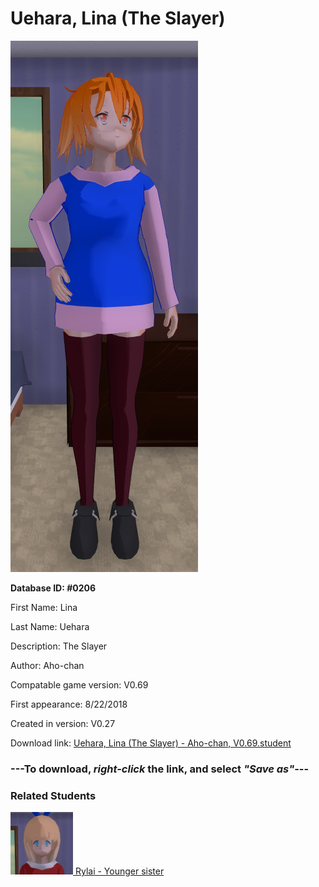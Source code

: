 # Uehara, Lina (The Slayer)

<img src="../../Files/Images/Uehara, Lina (The Slayer).png" title="Uehara, Lina (The Slayer) - Aho-chan, V0.69">

**Database ID: #0206**

First Name: Lina

Last Name: Uehara

Description: The Slayer

Author: Aho-chan

Compatable game version: V0.69

First appearance: 8/22/2018

Created in version: V0.27

Download link: <a href="https://raw.githubusercontent.com/Arbiter1223/Daigaku-Gurashi-Custom-Students/master/Files/Student%20Files/Uehara%2C%20Lina%20(The%20Slayer)%20-%20Aho-chan%2C%20V0.69.student">Uehara, Lina (The Slayer) - Aho-chan, V0.69.student</a>

### ---**To download, _right-click_ the link, and select _"Save as"_**---

### Related Students

<a href="Uehara, Rylai (The Crystal Maiden).md"><img src="../../Files/Thumbs/Uehara, Rylai (The Crystal Maiden).png" height="100" width="100" title="Uehara, Rylai (The Crystal Maiden) - Aho-chan, V0.69"></a><a href="Uehara, Rylai (The Crystal Maiden).md"> Rylai - Younger sister</a>

